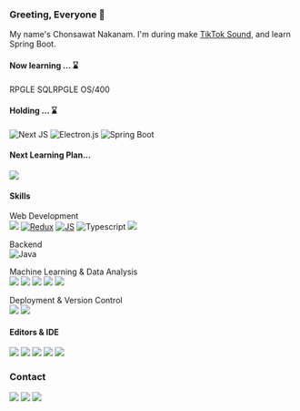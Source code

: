 ### Greeting, Everyone 👋
My name's Chonsawat Nakanam. I'm during make [TikTok Sound](https://github.com/chonsawat/TikTokSound2), and learn Spring Boot.

#### Now learning ... ⌛
RPGLE 
SQLRPGLE
OS/400

#### Holding ... ⌛
![Next JS](https://img.shields.io/badge/Next-black?style=for-the-badge&logo=next.js&logoColor=white)
![Electron.js](https://img.shields.io/badge/Electron-191970?style=for-the-badge&logo=Electron&logoColor=white)
![Spring Boot](https://img.shields.io/badge/Spring_Boot-F2F4F9?style=for-the-badge&logo=spring-boot)

#### Next Learning Plan...
<a href="">![](https://img.shields.io/badge/ASP.NET-8d10d7?style=for-the-badge&logo=dotnet&logoColor=white)</a>

#### Skills
Web Development <br>
<a href="">![](https://img.shields.io/badge/-React-2CA5E0?style=for-the-badge&logo=react&logoColor=white)</a>
<a href="">![Redux](https://img.shields.io/badge/redux-%23593d88.svg?style=for-the-badge&logo=redux&logoColor=white)</a>
<a href="">![JS](https://img.shields.io/badge/JavaScript-FFD43D?style=for-the-badge&logo=javascript&logoColor=white)</a>
![Typescript](https://img.shields.io/badge/TypeScript-007ACC?style=for-the-badge&logo=typescript&logoColor=white)
<a href="">![](https://img.shields.io/badge/Tailwind-06B6D4?style=for-the-badge&logo=tailwindcss&logoColor=white)</a>

Backend <br>
![Java](https://img.shields.io/badge/java-%23ED8B00.svg?style=for-the-badge&logo=openjdk&logoColor=white)

Machine Learning & Data Analysis <br>
<a href="">![](https://img.shields.io/badge/Python-FFD43B?style=for-the-badge&logo=python&logoColor=white)</a>
<a href="">![](https://img.shields.io/badge/Pandas-2C2D72?style=for-the-badge&logo=pandas&logoColor=white)</a>
<a href="">![](https://img.shields.io/badge/Numpy-777BB4?style=for-the-badge&logo=numpy&logoColor=white)</a>
<a href="">![](https://img.shields.io/badge/scikit_learn-F7931E?style=for-the-badge&logo=scikit-learn&logoColor=white)</a>
<a href="">![](https://img.shields.io/badge/TensorFlow-FF6F00?style=for-the-badge&logo=TensorFlow&logoColor=white)</a>

Deployment & Version Control <br>
<a href="">![](https://img.shields.io/badge/GIT-E44C30?style=for-the-badge&logo=git&logoColor=white)</a>
<a href="">![](https://img.shields.io/badge/Docker-2CA5E0?style=for-the-badge&logo=docker&logoColor=white)</a>

#### Editors & IDE
<a href="">![](https://img.shields.io/badge/PyCharm-000000.svg?&style=for-the-badge&logo=PyCharm&logoColor=white)</a>
<a href="">![](https://img.shields.io/badge/Jupyter-F37626.svg?&style=for-the-badge&logo=Jupyter&logoColor=white)</a>
<a href="">![](https://img.shields.io/badge/Visual_Studio_Code-0078D4?style=for-the-badge&logo=visual%20studio%20code&logoColor=white)</a>
<a href="">![](https://img.shields.io/badge/Colab-F9AB00?style=for-the-badge&logo=googlecolab&color=525252)</a>
<a href="">![](https://img.shields.io/badge/IntelliJ_IDEA-000000.svg?style=for-the-badge&logo=intellij-idea&logoColor=white)</a>

### Contact
<a href="mailto:chonsawat.nakanam@kkumail.com">![](https://img.shields.io/badge/Gmail-D14836?style=for-the-badge&logo=gmail&logoColor=white)</a>
<a href="https://github.com/chonsawat/">![](https://img.shields.io/badge/GitHub-100000?style=for-the-badge&logo=github&logoColor=white)</a>
<a href="https://www.linkedin.com/in/chonsawat-nakanam/">![](https://img.shields.io/badge/LinkedIn-0077B5?style=for-the-badge&logo=linkedin&logoColor=white)</a>

<a href="">![]()</a>
